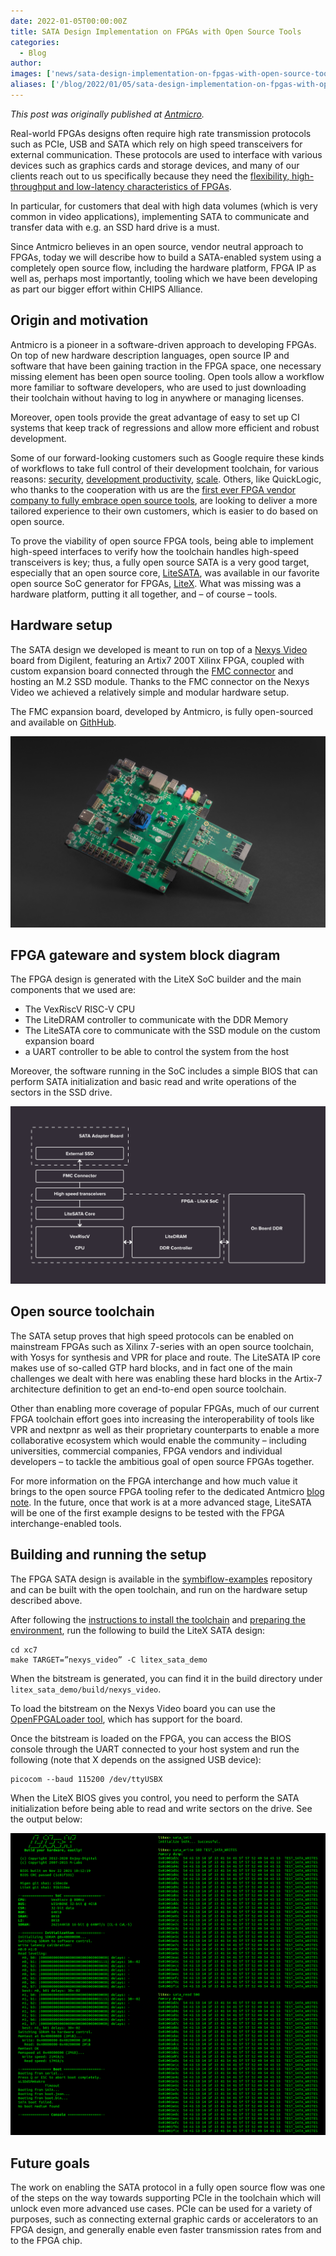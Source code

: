 ```yaml
---
date: 2022-01-05T00:00:00Z
title: SATA Design Implementation on FPGAs with Open Source Tools
categories:
  - Blog
author: 
images: ['news/sata-design-implementation-on-fpgas-with-open-source-tools/share.png']
aliases: ['/blog/2022/01/05/sata-design-implementation-on-fpgas-with-open-source-tools/']
---
```


*This post was originally published at [Antmicro](https://antmicro.com/blog/2021/12/sata-with-open-source-fpga-tools/).*

Real-world FPGAs designs often require high rate transmission protocols such as PCIe, USB and SATA which rely on high speed transceivers for external communication. These protocols are used to interface with various devices such as graphics cards and storage devices, and many of our clients reach out to us specifically because they need the [flexibility, high-throughput and low-latency characteristics of FPGAs](https://antmicro.com/technologies/fpga/).

In particular, for customers that deal with high data volumes (which is very common in video applications), implementing SATA to communicate and transfer data with e.g. an SSD hard drive is a must.

Since Antmicro believes in an open source, vendor neutral approach to FPGAs, today we will describe how to build a SATA-enabled system using a completely open source flow, including the hardware platform, FPGA IP as well as, perhaps most importantly, tooling which we have been developing as part our bigger effort within CHIPS Alliance.

## Origin and motivation

Antmicro is a pioneer in a software-driven approach to developing FPGAs. On top of new hardware description languages, open source IP and software that have been gaining traction in the FPGA space, one necessary missing element has been open source tooling. Open tools allow a workflow more familiar to software developers, who are used to just downloading their toolchain without having to log in anywhere or managing licenses.

Moreover, open tools provide the great advantage of easy to set up CI systems that keep track of regressions and allow more efficient and robust development.

Some of our forward-looking customers such as Google require these kinds of workflows to take full control of their development toolchain, for various reasons: [security](https://opensource.googleblog.com/2021/11/Open%20source%20DDR%20controller%20framework%20for%20mitigating%20Rowhammer.html), [development productivity](https://antmicro.com/blog/2021/09/cfu-support-in-renode/), [scale](https://antmicro.com/blog/2021/08/open-source-github-actions-runners-with-gcp-and-terraform/). Others, like QuickLogic, who thanks to the cooperation with us are the [first ever FPGA vendor company to fully embrace open source tools](https://antmicro.com/blog/2020/06/quicklogic-open-reconfigurable-computing-press-release/), are looking to deliver a more tailored experience to their own customers, which is easier to do based on open source.

To prove the viability of open source FPGA tools, being able to implement high-speed interfaces to verify how the toolchain handles high-speed transceivers is key; thus, a fully open source SATA is a very good target, especially that an open source core, [LiteSATA](https://github.com/enjoy-digital/litesata), was available in our favorite open source SoC generator for FPGAs, [LiteX](https://github.com/enjoy-digital/litex). What was missing was a hardware platform, putting it all together, and – of course – tools.

## Hardware setup

The SATA design we developed is meant to run on top of a [Nexys Video](https://digilent.com/reference/programmable-logic/nexys-video/start) board from Digilent, featuring an Artix7 200T Xilinx FPGA, coupled with custom expansion board connected through the [FMC connector](https://en.wikipedia.org/wiki/FPGA_Mezzanine_Card) and hosting an M.2 SSD module. Thanks to the FMC connector on the Nexys Video we achieved a relatively simple and modular hardware setup.

The FMC expansion board, developed by Antmicro, is fully open-sourced and available on [GithHub](https://github.com/antmicro/fmc-sata-adapter).

![Open source SATA hardware setup](./running-open-source-sata-hardware.jpg)

## FPGA gateware and system block diagram

The FPGA design is generated with the LiteX SoC builder and the main components that we used are:

- The VexRiscV RISC-V CPU
- The LiteDRAM controller to communicate with the DDR Memory
- The LiteSATA core to communicate with the SSD module on the custom expansion board
- a UART controller to be able to control the system from the host

Moreover, the software running in the SoC includes a simple BIOS that can perform SATA initialization and basic read and write operations of the sectors in the SSD drive.

![Running open source SATA diagram](Running-open-source-SATA-diagram.svg)

## Open source toolchain
The SATA setup proves that high speed protocols can be enabled on mainstream FPGAs such as Xilinx 7-series with an open source toolchain, with Yosys for synthesis and VPR for place and route. The LiteSATA IP core makes use of so-called GTP hard blocks, and in fact one of the main challenges we dealt with here was enabling these hard blocks in the Artix-7 architecture definition to get an end-to-end open source toolchain.

Other than enabling more coverage of popular FPGAs, much of our current FPGA toolchain effort goes into increasing the interoperability of tools like VPR and nextpnr as well as their proprietary counterparts to enable a more collaborative ecosystem which would enable the community – including universities, commercial companies, FPGA vendors and individual developers – to tackle the ambitious goal of open source FPGAs together.

For more information on the FPGA interchange and how much value it brings to the open source FPGA tooling refer to the dedicated Antmicro [blog note](https://antmicro.com/blog/2021/09/symbiflow-fpga-interchange-format/). In the future, once that work is at a more advanced stage, LiteSATA will be one of the first example designs to be tested with the FPGA interchange-enabled tools.

## Building and running the setup

The FPGA SATA design is available in the [symbiflow-examples](https://github.com/SymbiFlow/symbiflow-examples/tree/master/xc7/litex_sata_demo) repository and can be built with the open toolchain, and run on the hardware setup described above.

After following the [instructions to install the toolchain](https://symbiflow-examples.readthedocs.io/en/latest/getting-symbiflow.html) and [preparing the environment](https://symbiflow-examples.readthedocs.io/en/latest/building-examples.html#building-examples--page-root), run the following to build the LiteX SATA design:

```
cd xc7
make TARGET=”nexys_video” -C litex_sata_demo
```

When the bitstream is generated, you can find it in the build directory under `litex_sata_demo/build/nexys_video`.

To load the bitstream on the Nexys Video board you can use the [OpenFPGALoader tool](https://github.com/trabucayre/openFPGALoader), which has support for the board.

Once the bitstream is loaded on the FPGA, you can access the BIOS console through the UART connected to your host system and run the following (note that X depends on the assigned USB device):

```
picocom --baud 115200 /dev/ttyUSBX
```

When the LiteX BIOS gives you control, you need to perform the SATA initialization before being able to read and write sectors on the drive. See the output below:

![Running LiteSATA with SymbiFlow in console](litesata-console.png)

## Future goals

The work on enabling the SATA protocol in a fully open source flow was one of the steps on the way towards supporting PCIe in the toolchain which will unlock even more advanced use cases. PCIe can be used for a variety of purposes, such as connecting external graphic cards or accelerators to an FPGA design, and generally enable even faster transmission rates from and to the FPGA chip.